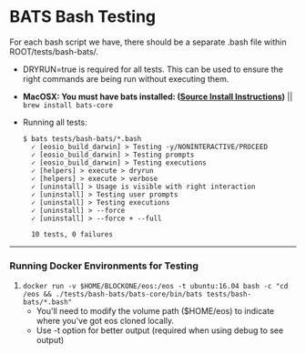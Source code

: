 # BATS Bash Testing

For each bash script we have, there should be a separate .bash file within ROOT/tests/bash-bats/.

- DRYRUN=true is required for all tests. This can be used to ensure the right commands are being run without executing them.
- **MacOSX: You must have bats installed: ([Source Install Instructions](https://github.com/bats-core/bats-core#installing-bats-from-source))** || `brew install bats-core`

 - Running all tests: 
    ```
    $ bats tests/bash-bats/*.bash
      ✓ [eosio_build_darwin] > Testing -y/NONINTERACTIVE/PROCEED
      ✓ [eosio_build_darwin] > Testing prompts
      ✓ [eosio_build_darwin] > Testing executions
      ✓ [helpers] > execute > dryrun
      ✓ [helpers] > execute > verbose
      ✓ [uninstall] > Usage is visible with right interaction
      ✓ [uninstall] > Testing user prompts
      ✓ [uninstall] > Testing executions
      ✓ [uninstall] > --force
      ✓ [uninstall] > --force + --full

      10 tests, 0 failures
    ```

---

### Running Docker Environments for Testing
  1. `docker run -v $HOME/BLOCKONE/eos:/eos -t ubuntu:16.04 bash -c "cd /eos && ./tests/bash-bats/bats-core/bin/bats tests/bash-bats/*.bash"`
      - You'll need to modify the volume path ($HOME/eos) to indicate where you've got eos cloned locally.
      - Use -t option for better output (required when using debug to see output)
